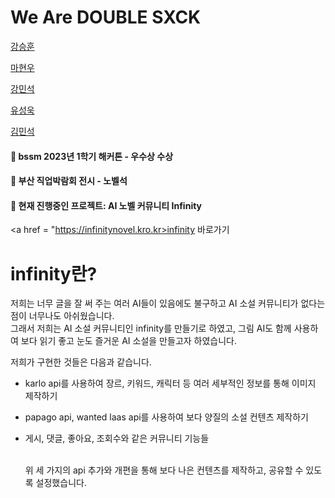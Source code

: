 # We Are DOUBLE SXCK

<a href = "https://github.com/HUN1i">강승훈</a>

<a href = "https://github.com/hw9402">마현우</a>

<a href = "https://github.com/minseok0415">강민석</a>

<a href = "https://github.com/useonguk">유성욱</a>

<a href = "https://github.com/Girey0211">김민석</a>
#### 🧊 bssm 2023년 1학기 해커톤 - 우수상 수상
#### 🧊 부산 직업박람회 전시 - 노벨석 

#### 🧊 현재 진행중인 프로젝트: AI 노벨 커뮤니티 Infinity

<a href = "https://infinitynovel.kro.kr>infinity 바로가기
# infinity란?
저희는 너무 글을 잘 써 주는 여러 AI들이 있음에도 불구하고 AI 소설 커뮤니티가 없다는 점이 너무나도 아쉬웠습니다.<br>
그래서 저희는 AI 소설 커뮤니티인 infinity를 만들기로 하였고, 그림 AI도 함께 사용하여 보다 읽기 좋고 눈도 즐거운 AI 소설을 만들고자 하였습니다.<br>

저희가 구현한 것들은 다음과 같습니다.
- karlo api를 사용하여 장르, 키워드, 캐릭터 등 여러 세부적인 정보를 통해 이미지 제작하기<br>
- papago api, wanted laas api를 사용하여 보다 양질의 소설 컨텐츠 제작하기<br>
- 게시, 댓글, 좋아요, 조회수와 같은 커뮤니티 기능들<br>

  <br>위 세 가지의 api 추가와 개편을 통해 보다 나은 컨텐츠를 제작하고, 공유할 수 있도록 설정했습니다.

